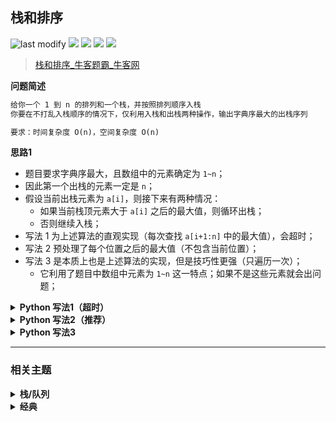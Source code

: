 ## 栈和排序
<!--START_SECTION:badge-->
![last modify](https://img.shields.io/static/v1?label=last%20modify&message=2025-07-08%2016%3A53%3A13&label_color=gray&color=thistle&style=flat-square)
[![](https://img.shields.io/static/v1?label=&message=%E4%B8%AD%E7%AD%89&label_color=gray&color=yellow&style=flat-square)](../../../README.md#中等)
[![](https://img.shields.io/static/v1?label=&message=%E7%89%9B%E5%AE%A2&label_color=gray&color=green&style=flat-square)](../../../README.md#牛客)
[![](https://img.shields.io/static/v1?label=&message=%E6%A0%88/%E9%98%9F%E5%88%97&label_color=gray&color=blue&style=flat-square)](../../../README.md#栈队列)
[![](https://img.shields.io/static/v1?label=&message=%E7%BB%8F%E5%85%B8&label_color=gray&color=blue&style=flat-square)](../../../README.md#经典)
<!--END_SECTION:badge-->
<!--info
tags: [栈, 经典]
source: 牛客
level: 中等
number: '0115'
name: 栈和排序
companies: []
-->

> [栈和排序_牛客题霸_牛客网](https://www.nowcoder.com/practice/95cb356556cf430f912e7bdf1bc2ec8f)

<summary><b>问题简述</b></summary>

```txt
给你一个 1 到 n 的排列和一个栈，并按照排列顺序入栈
你要在不打乱入栈顺序的情况下，仅利用入栈和出栈两种操作，输出字典序最大的出栈序列

要求：时间复杂度 O(n)，空间复杂度 O(n)
```

<!-- 
<details><summary><b>详细描述</b></summary>

```txt
```

</details>
-->

<!-- <div align="center"><img src="../../../_assets/xxx.png" height="300" /></div> -->

<summary><b>思路1</b></summary>

- 题目要求字典序最大，且数组中的元素确定为 `1~n`；
- 因此第一个出栈的元素一定是 `n`；
- 假设当前出栈元素为 `a[i]`，则接下来有两种情况：
    - 如果当前栈顶元素大于 `a[i]` 之后的最大值，则循环出栈；
    - 否则继续入栈；
- 写法 1 为上述算法的直观实现（每次查找 `a[i+1:n]` 中的最大值），会超时；
- 写法 2 预处理了每个位置之后的最大值（不包含当前位置）；
- 写法 3 是本质上也是上述算法的实现，但是技巧性更强（只遍历一次）；
    - 它利用了题目中数组中元素为 `1~n` 这一特点；如果不是这些元素就会出问题；


<details><summary><b>Python 写法1（超时）</b></summary>

```python
class Solution:
    def solve(self , a: List[int]) -> List[int]:
        
        n = len(a)
        
        s = []  # 模拟栈
        ret = []  # 保存答案
        for i in range(n):
            s.append(a[i])
            # 如果栈顶元素大于之后的最大值，就出栈，否则跳过
            while s and s[-1] >= (mx := max(a[i + 1:] + [float('-inf')])):  # 防止 max(空数组)
                ret.append(s.pop())
        
        while s:
            ret.append(s.pop())
        
        return ret
```

</details>


<details><summary><b>Python 写法2（推荐）</b></summary>

```python
class Solution:
    def solve(self , a: List[int]) -> List[int]:
        
        n = len(a)
        # 预处理：计算当前位置之后的最大值（不包括当前位置）
        book = [0] * n
        book[-1] = float('-inf')
        for i in range(n - 2, -1, -1):
            book[i] = max(book[i + 1], a[i + 1])
            # book[i] = max(book[i + 1], a[i])  # 这样写表示包括当前位置，err
        
        s = []  # 模拟栈
        ret = []  # 保存答案
        for i in range(n):
            s.append(a[i])
            while s and s[-1] >= book[i]:  # book[i] 表示 a[i] 之后的最大值
                ret.append(s.pop())
        
        while s:
            ret.append(s.pop())
        
        return ret
```

</details>

<details><summary><b>Python 写法3</b></summary>

```python
class Solution:
    def solve(self , a: List[int]) -> List[int]:
        
        ret = []  # 记录答案    
        s = []    # 模拟栈
        n = len(a)
        book = [0] * (n + 1)  # 记录已经出现过的元素
        
        for x in a:
            s.append(x)
            book[x] = 1
            while n and book[n]:
                n -= 1
            while s and n <= s[-1]:
                ret.append(s.pop())
        
        while s:
            ret.append(s.pop())
        return ret
            
```

</details>

<!--START_SECTION:relate-->
---

### 相关主题

<details><summary><b>栈/队列</b></summary>

> [[中等, 剑指Offer] 栈的压入、弹出序列 🔥](../../2021/11/剑指Offer_3100_中等_栈的压入、弹出序列.md)  
> [[中等, 剑指Offer] 队列的最大值](../01/剑指Offer_5902_中等_队列的最大值.md)  
> [[中等, 牛客] 按之字形顺序打印二叉树](../01/牛客_0014_中等_按之字形顺序打印二叉树.md)  
  > 
> [[困难, LeetCode] 最长有效括号 🔥](../10/LeetCode_0032_困难_最长有效括号.md)  
> [[困难, 牛客] 最长的括号子串](../03/牛客_0049_困难_最长的括号子串.md)  
  > 
> [[简单, LeetCode] 有效的括号 🔥](../03/LeetCode_0020_简单_有效的括号.md)  
> [[简单, 剑指Offer] 从尾到头打印链表](../../2021/11/剑指Offer_0600_简单_从尾到头打印链表.md)  
> [[简单, 剑指Offer] 包含min函数的栈](../../2021/11/剑指Offer_3000_简单_包含min函数的栈.md)  
> [[简单, 剑指Offer] 层序遍历二叉树](../../2021/11/剑指Offer_3201_简单_层序遍历二叉树.md)  
> [[简单, 剑指Offer] 层序遍历二叉树](../../2021/11/剑指Offer_3202_简单_层序遍历二叉树.md)  
> [[简单, 剑指Offer] 层序遍历二叉树（之字形遍历）](../../2021/11/剑指Offer_3203_简单_层序遍历二叉树（之字形遍历）.md)  
> [[简单, 剑指Offer] 用两个栈实现队列](../../2021/11/剑指Offer_0900_简单_用两个栈实现队列.md)  
> [[简单, 牛客] 包含min函数的栈](../04/牛客_0090_简单_包含min函数的栈.md)  
> [[简单, 牛客] 有效括号序列](../03/牛客_0052_简单_有效括号序列.md)  
> [[简单, 牛客] 用两个栈实现队列](../03/牛客_0076_简单_用两个栈实现队列.md)  
  > 

</details>
<details><summary><b>经典</b></summary>

> [[中等, LeetCode] 下一个排列 🔥](../10/LeetCode_0031_中等_下一个排列.md)  
> [[中等, LeetCode] 二叉树的完全性检验 🔥](../03/LeetCode_0958_中等_二叉树的完全性检验.md)  
> [[中等, LeetCode] 最长递增子序列 🔥](../06/LeetCode_0300_中等_最长递增子序列.md)  
> [[中等, 剑指Offer2] 整数除法 🔥](../09/剑指Offer2_001_中等_整数除法.md)  
> [[中等, 剑指Offer] 丑数 🔥](../../2021/12/剑指Offer_4900_中等_丑数.md)  
> [[中等, 剑指Offer] 二叉搜索树与双向链表 🔥](../../2021/12/剑指Offer_3600_中等_二叉搜索树与双向链表.md)  
> [[中等, 剑指Offer] 圆圈中最后剩下的数字（约瑟夫环问题） 🔥](../01/剑指Offer_6200_中等_圆圈中最后剩下的数字（约瑟夫环问题）.md)  
> [[中等, 剑指Offer] 复杂链表的复制（深拷贝） 🔥](../../2021/12/剑指Offer_3500_中等_复杂链表的复制（深拷贝）.md)  
> [[中等, 剑指Offer] 字符串的排列（全排列） 🔥](../../2021/12/剑指Offer_3800_中等_字符串的排列（全排列）.md)  
> [[中等, 剑指Offer] 把字符串转换成整数 🔥](../01/剑指Offer_6700_中等_把字符串转换成整数.md)  
> [[中等, 剑指Offer] 数值的整数次方（快速幂） 🔥](../../2021/11/剑指Offer_1600_中等_数值的整数次方（快速幂）.md)  
> [[中等, 剑指Offer] 栈的压入、弹出序列 🔥](../../2021/11/剑指Offer_3100_中等_栈的压入、弹出序列.md)  
> [[中等, 剑指Offer] 重建二叉树 🔥](../../2021/11/剑指Offer_0700_中等_重建二叉树.md)  
> [[中等, 剑指Offer] 顺时针打印矩阵（3种思路4个写法） 🔥](../../2021/11/剑指Offer_2900_中等_顺时针打印矩阵（3种思路4个写法）.md)  
> [[中等, 牛客] 01背包 🔥](牛客_0145_中等_01背包.md)  
> [[中等, 牛客] 丢棋子问题（鹰蛋问题） 🔥](../04/牛客_0087_中等_丢棋子问题（鹰蛋问题）.md)  
> [[中等, 牛客] 字符串的排列 🔥](牛客_0121_中等_字符串的排列.md)  
> [[中等, 牛客] 寻找峰值 🔥](../04/牛客_0107_中等_寻找峰值.md)  
> [[中等, 牛客] 岛屿数量 🔥](../04/牛客_0109_中等_岛屿数量.md)  
> [[中等, 牛客] 把字符串转换成整数(atoi) 🔥](../04/牛客_0100_中等_把字符串转换成整数(atoi).md)  
> [[中等, 牛客] 数组中只出现一次的两个数字 🔥](../03/牛客_0075_中等_数组中只出现一次的两个数字.md)  
> [[中等, 牛客] 最长公共子序列(二) 🔥](../04/牛客_0092_中等_最长公共子序列(二).md)  
> [[中等, 牛客] 汉诺塔问题 🔥](../03/牛客_0067_中等_汉诺塔问题.md)  
  > 
> [[困难, LeetCode] 编辑距离 🔥](../06/LeetCode_0072_困难_编辑距离.md)  
> [[困难, 剑指Offer] 数组中的逆序对 🔥](../01/剑指Offer_5100_困难_数组中的逆序对.md)  
> [[困难, 牛客] 接雨水问题 🔥](牛客_0128_困难_接雨水问题.md)  
> [[困难, 牛客] 设计LFU缓存结构 🔥](../04/牛客_0094_困难_设计LFU缓存结构.md)  
> [[困难, 牛客] 设计LRU缓存结构 🔥](../04/牛客_0093_困难_设计LRU缓存结构.md)  
  > 
> [[简单, LeetCode] 二叉树的最大深度 🔥](../07/LeetCode_0104_简单_二叉树的最大深度.md)  
> [[简单, LeetCode] 反转链表 🔥](../10/LeetCode_0206_简单_反转链表.md)  
> [[简单, 剑指Offer] 二叉搜索树的最近公共祖先 🔥](../01/剑指Offer_6801_简单_二叉搜索树的最近公共祖先.md)  
> [[简单, 剑指Offer] 反转链表 🔥](../../2021/11/剑指Offer_2400_简单_反转链表.md)  
> [[简单, 剑指Offer] 数组中出现次数超过一半的数字（摩尔投票） 🔥](../../2021/12/剑指Offer_3900_简单_数组中出现次数超过一半的数字（摩尔投票）.md)  
> [[简单, 剑指Offer] 最小的k个数（partition操作） 🔥](../../2021/12/剑指Offer_4000_简单_最小的k个数（partition操作）.md)  
> [[简单, 牛客] 二进制中1的个数 🔥](牛客_0120_简单_二进制中1的个数.md)  
> [[简单, 牛客] 单链表的排序 🔥](../03/牛客_0070_简单_单链表的排序.md)  
> [[简单, 牛客] 求平方根 🔥](../02/牛客_0032_简单_求平方根.md)  
  > 

</details>
<!--END_SECTION:relate-->